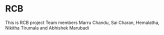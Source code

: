 # RCB
This is RCB project
Team members
Marru Chandu, 
Sai Charan, 
Hemalatha, 
Nikitha Tirumala and
Abhishek Marubadi